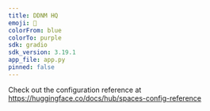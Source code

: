 ```yaml
---
title: DDNM HQ
emoji: 👀
colorFrom: blue
colorTo: purple
sdk: gradio
sdk_version: 3.19.1
app_file: app.py
pinned: false
---
```


Check out the configuration reference at https://huggingface.co/docs/hub/spaces-config-reference
